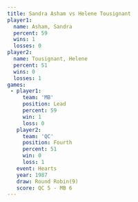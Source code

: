 ```yaml
---
title: Sandra Asham vs Helene Tousignant
player1:                  
  name: Asham, Sandra     
  percent: 59             
  wins: 1                 
  losses: 0               
player2:                  
  name: Tousignant, Helene
  percent: 51             
  wins: 0                 
  losses: 1               
games:
 - player1:        
     team: 'MB'    
     position: Lead
     percent: 59   
     win: 1        
     loss: 0       
   player2:          
     team: 'QC'      
     position: Fourth
     percent: 51     
     win: 0          
     loss: 1         
   event: Hearts       
   year: 1987          
   draw: Round Robin(9)
   score: QC 5 - MB 6  
---
```

